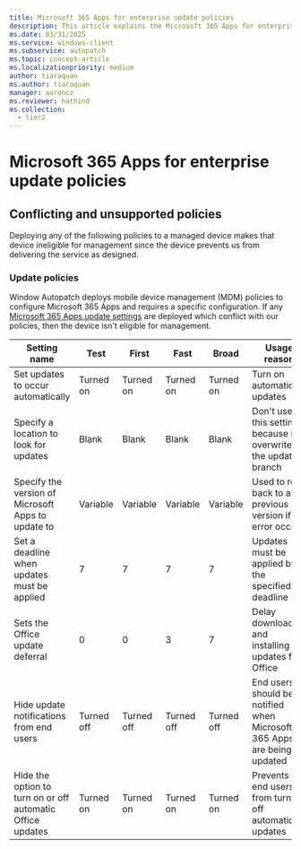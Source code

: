 ```yaml
---
title: Microsoft 365 Apps for enterprise update policies
description: This article explains the Microsoft 365 Apps for enterprise policies in Windows Autopatch
ms.date: 03/31/2025
ms.service: windows-client
ms.subservice: autopatch
ms.topic: concept-article
ms.localizationpriority: medium
author: tiaraquan
ms.author: tiaraquan
manager: aaroncz
ms.reviewer: hathind
ms.collection:
  - tier2
---
```


# Microsoft 365 Apps for enterprise update policies

## Conflicting and unsupported policies

Deploying any of the following policies to a managed device makes that device ineligible for management since the device prevents us from delivering the service as designed.

### Update policies

Window Autopatch deploys mobile device management (MDM) policies to configure Microsoft 365 Apps and requires a specific configuration. If any [Microsoft 365 Apps update settings](/deployoffice/configure-update-settings-microsoft-365-apps) are deployed which conflict with our policies, then the device isn't eligible for management.

| Setting name | Test | First | Fast | Broad | Usage reason |
| ----- | ----- | ----- | ----- | ----- | ----- |
| Set updates to occur automatically | Turned on | Turned on | Turned on | Turned on | Turn on automatic updates |
| Specify a location to look for updates | Blank | Blank | Blank | Blank | Don't use this setting because it overwrites the update branch |
| Specify the version of Microsoft Apps to update to | Variable | Variable | Variable | Variable | Used to roll back to a previous version if an error occurs |
| Set a deadline when updates must be applied | 7 | 7 | 7 | 7 | Updates must be applied by the specified deadline |
| Sets the Office update deferral | 0 | 0 | 3 | 7| Delay downloading and installing updates for Office |
| Hide update notifications from end users | Turned off | Turned off |  Turned off |  Turned off | End users should be notified when Microsoft 365 Apps are being updated |
| Hide the option to turn on or off automatic Office updates | Turned on | Turned on | Turned on | Turned on | Prevents end users from turning off automatic updates |
